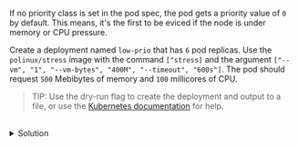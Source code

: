 If no priority class is set in the pod spec, the pod gets a priority value of `0` by default. This means, it's the first to be eviced if the node is under memory or CPU pressure.

Create a deployment named `low-prio` that has `6` pod replicas. Use the `polinux/stress` image with the command `["stress]` and the argument `["--vm", "1", "--vm-bytes", "400M", "--timeout", "600s"]`. The pod should request `500` Mebibytes of memory and `100` millicores of CPU.

> TIP: Use the dry-run flag to create the deployment and output to a file, or use the [Kubernetes documentation](https://kubernetes.io/docs) for help.

<br>
<details><summary>Solution</summary>
<br>

```yaml
# low-prio.yaml
apiVersion: apps/v1
kind: Deployment
metadata:
  name: low-prio
spec:
  replicas: 6
  selector:
    matchLabels:
      app: low-prio
  template:
    metadata:
      labels:
        app: low-prio
    spec:
      containers:
      - name: stress
        image: polinux/stress
        command: ["stress"]
        args: ["--vm", "1", "--vm-bytes", "400M", "--timeout", "600s"]
        resources:
          requests:
            memory: "500Mi"
            cpu: "100m"
```{{copy}}

```bash
# create the pod
kubectl create -f low-prio.yaml
```{{exec}}

</details>